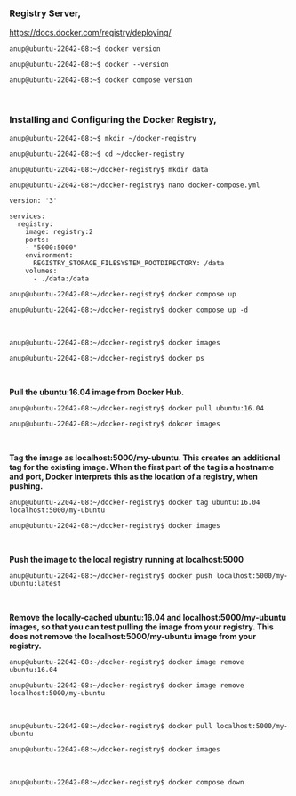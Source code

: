 ### Registry Server,

https://docs.docker.com/registry/deploying/

`anup@ubuntu-22042-08:~$ docker version`

`anup@ubuntu-22042-08:~$ docker --version`

`anup@ubuntu-22042-08:~$ docker compose version`

<br>

### Installing and Configuring the Docker Registry,

`anup@ubuntu-22042-08:~$ mkdir ~/docker-registry`

`anup@ubuntu-22042-08:~$ cd ~/docker-registry`

`anup@ubuntu-22042-08:~/docker-registry$ mkdir data`

`anup@ubuntu-22042-08:~/docker-registry$ nano docker-compose.yml`

    version: '3'
    
    services:
      registry:
        image: registry:2
        ports:
        - "5000:5000"
        environment:
          REGISTRY_STORAGE_FILESYSTEM_ROOTDIRECTORY: /data
        volumes:
          - ./data:/data

`anup@ubuntu-22042-08:~/docker-registry$ docker compose up`

`anup@ubuntu-22042-08:~/docker-registry$ docker compose up -d`

<br>

`anup@ubuntu-22042-08:~/docker-registry$ docker images`

`anup@ubuntu-22042-08:~/docker-registry$ docker ps`

<br>

**Pull the ubuntu:16.04 image from Docker Hub.**

`anup@ubuntu-22042-08:~/docker-registry$ docker pull ubuntu:16.04`

`anup@ubuntu-22042-08:~/docker-registry$ dokcer images`

<br>

**Tag the image as localhost:5000/my-ubuntu. This creates an additional tag for the existing image. When the first part of the tag is a hostname and port, Docker interprets this as the location of a registry, when pushing.**

`anup@ubuntu-22042-08:~/docker-registry$ docker tag ubuntu:16.04 localhost:5000/my-ubuntu`

`anup@ubuntu-22042-08:~/docker-registry$ docker images`

<br>

**Push the image to the local registry running at localhost:5000**

`anup@ubuntu-22042-08:~/docker-registry$ docker push localhost:5000/my-ubuntu:latest`

<br>

**Remove the locally-cached ubuntu:16.04 and localhost:5000/my-ubuntu images, so that you can test pulling the image from your registry. This does not remove the localhost:5000/my-ubuntu image from your registry.**

`anup@ubuntu-22042-08:~/docker-registry$ docker image remove ubuntu:16.04`

`anup@ubuntu-22042-08:~/docker-registry$ docker image remove localhost:5000/my-ubuntu`

<br>

`anup@ubuntu-22042-08:~/docker-registry$ docker pull localhost:5000/my-ubuntu`

`anup@ubuntu-22042-08:~/docker-registry$ docker images`

<br>

`anup@ubuntu-22042-08:~/docker-registry$ docker compose down`

<br>
